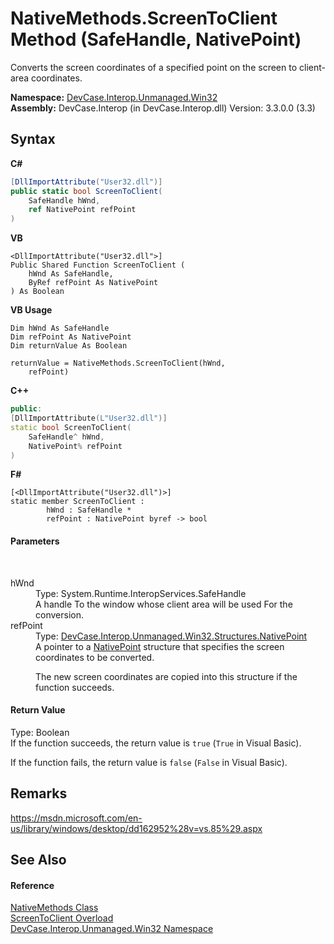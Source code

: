 # NativeMethods.ScreenToClient Method (SafeHandle, NativePoint)
 

Converts the screen coordinates of a specified point on the screen to client-area coordinates.

**Namespace:**&nbsp;<a href="N_DevCase_Interop_Unmanaged_Win32">DevCase.Interop.Unmanaged.Win32</a><br />**Assembly:**&nbsp;DevCase.Interop (in DevCase.Interop.dll) Version: 3.3.0.0 (3.3)

## Syntax

**C#**<br />
``` C#
[DllImportAttribute("User32.dll")]
public static bool ScreenToClient(
	SafeHandle hWnd,
	ref NativePoint refPoint
)
```

**VB**<br />
``` VB
<DllImportAttribute("User32.dll">]
Public Shared Function ScreenToClient ( 
	hWnd As SafeHandle,
	ByRef refPoint As NativePoint
) As Boolean
```

**VB Usage**<br />
``` VB Usage
Dim hWnd As SafeHandle
Dim refPoint As NativePoint
Dim returnValue As Boolean

returnValue = NativeMethods.ScreenToClient(hWnd, 
	refPoint)
```

**C++**<br />
``` C++
public:
[DllImportAttribute(L"User32.dll")]
static bool ScreenToClient(
	SafeHandle^ hWnd, 
	NativePoint% refPoint
)
```

**F#**<br />
``` F#
[<DllImportAttribute("User32.dll")>]
static member ScreenToClient : 
        hWnd : SafeHandle * 
        refPoint : NativePoint byref -> bool 

```


#### Parameters
&nbsp;<dl><dt>hWnd</dt><dd>Type: System.Runtime.InteropServices.SafeHandle<br />A handle To the window whose client area will be used For the conversion.</dd><dt>refPoint</dt><dd>Type: <a href="T_DevCase_Interop_Unmanaged_Win32_Structures_NativePoint">DevCase.Interop.Unmanaged.Win32.Structures.NativePoint</a><br />A pointer to a <a href="T_DevCase_Interop_Unmanaged_Win32_Structures_NativePoint">NativePoint</a> structure that specifies the screen coordinates to be converted. 

 The new screen coordinates are copied into this structure if the function succeeds.</dd></dl>

#### Return Value
Type: Boolean<br />If the function succeeds, the return value is `true` (`True` in Visual Basic). 

 If the function fails, the return value is `false` (`False` in Visual Basic).

## Remarks
<a href="https://msdn.microsoft.com/en-us/library/windows/desktop/dd162952%28v=vs.85%29.aspx" target="_blank">https://msdn.microsoft.com/en-us/library/windows/desktop/dd162952%28v=vs.85%29.aspx</a>

## See Also


#### Reference
<a href="T_DevCase_Interop_Unmanaged_Win32_NativeMethods">NativeMethods Class</a><br /><a href="Overload_DevCase_Interop_Unmanaged_Win32_NativeMethods_ScreenToClient">ScreenToClient Overload</a><br /><a href="N_DevCase_Interop_Unmanaged_Win32">DevCase.Interop.Unmanaged.Win32 Namespace</a><br />